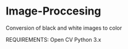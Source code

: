 # Image-Proccesing
Conversion of black and white images to color

REQUIREMENTS:
Open CV
Python 3.x

